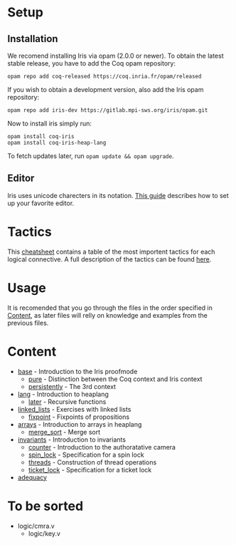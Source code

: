 # Setup
## Installation
We recomend installing Iris via opam (2.0.0 or
newer).  To obtain the latest stable release, you have to add the Coq opam
repository:

    opam repo add coq-released https://coq.inria.fr/opam/released

If you wish to obtain a development version, also add the Iris opam repository:

    opam repo add iris-dev https://gitlab.mpi-sws.org/iris/opam.git

Now to install iris simply run:

    opam install coq-iris
    opam install coq-iris-heap-lang

To fetch updates later, run `opam update && opam upgrade`.

## Editor
Iris uses unicode charecters in its notation. [This guide](https://gitlab.mpi-sws.org/iris/iris/-/blob/master/docs/editor.md) describes how to set up your favorite editor.

# Tactics
This [cheatsheet](/cheatsheet.md) contains a table of the most importent tactics for each logical connective. A full description of the tactics can be found [here](https://gitlab.mpi-sws.org/iris/iris/-/blob/master/docs/proof_mode.md).

# Usage
It is recomended that you go through the files in the order specified in [Content](README.md#content), as later files will relly on knowledge and examples from the previous files.

# Content

- [base](/theories/base.v) - Introduction to the Iris proofmode
  - [pure](/theories/pure.v) - Distinction between the Coq context and Iris context
  - [persistently](/theories/persistently.v) - The 3rd context
- [lang](/theories/lang.v) - Introduction to heaplang
  - [later](/theories/later.v) - Recursive functions
- [linked_lists](/theories/linked_lists.v) - Exercises with linked lists
  - [fixpoint](/theories/fixpoint.v) - Fixpoints of propositions
- [arrays](/theories/arrays.v) - Introduction to arrays in heaplang
  - [merge_sort](/theories/merge_sort.v) - Merge sort
- [invariants](/theories/invariants.v) - Introduction to invariants
  - [counter](/theories/counter.v) - Introduction to the authoratative camera
  - [spin_lock](/theories/spin_lock.v) - Specification for a spin lock
  - [threads](/theories/threads.v) - Construction of thread operations
  - [ticket_lock](/theories/ticket_lock.v) - Specification for a ticket lock
- [adequacy](/theories/adequacy.v)

# To be sorted
- logic/cmra.v
  - logic/key.v
